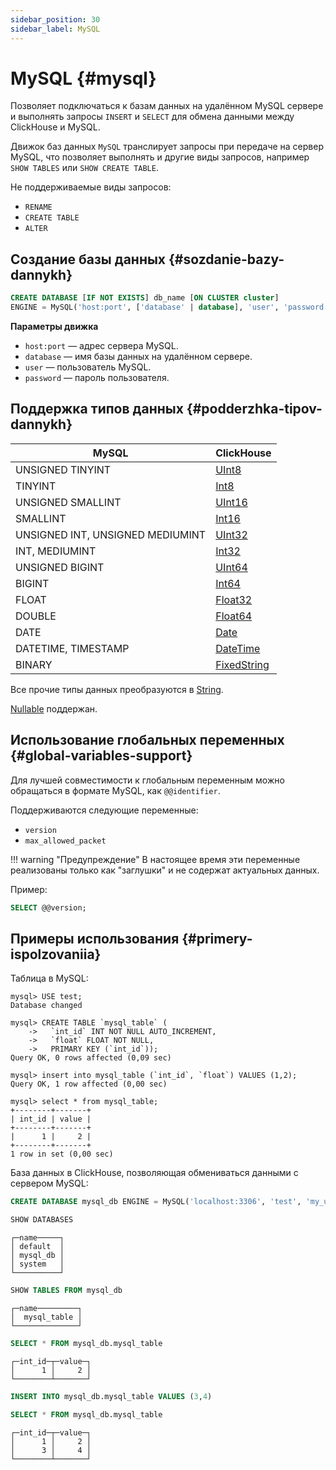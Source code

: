 ```yaml
---
sidebar_position: 30
sidebar_label: MySQL
---
```


# MySQL {#mysql}

Позволяет подключаться к базам данных на удалённом MySQL сервере и выполнять запросы `INSERT` и `SELECT` для обмена данными между ClickHouse и MySQL.

Движок баз данных `MySQL` транслирует запросы при передаче на сервер MySQL, что позволяет выполнять и другие виды запросов, например `SHOW TABLES` или `SHOW CREATE TABLE`.

Не поддерживаемые виды запросов:

-   `RENAME`
-   `CREATE TABLE`
-   `ALTER`

## Создание базы данных {#sozdanie-bazy-dannykh}

``` sql
CREATE DATABASE [IF NOT EXISTS] db_name [ON CLUSTER cluster]
ENGINE = MySQL('host:port', ['database' | database], 'user', 'password')
```

**Параметры движка**

-   `host:port` — адрес сервера MySQL.
-   `database` — имя базы данных на удалённом сервере.
-   `user` — пользователь MySQL.
-   `password` — пароль пользователя.

## Поддержка типов данных {#podderzhka-tipov-dannykh}

| MySQL                            | ClickHouse                                             |
|----------------------------------|--------------------------------------------------------|
| UNSIGNED TINYINT                 | [UInt8](../../engines/database-engines/mysql.md)       |
| TINYINT                          | [Int8](../../engines/database-engines/mysql.md)        |
| UNSIGNED SMALLINT                | [UInt16](../../engines/database-engines/mysql.md)      |
| SMALLINT                         | [Int16](../../engines/database-engines/mysql.md)       |
| UNSIGNED INT, UNSIGNED MEDIUMINT | [UInt32](../../engines/database-engines/mysql.md)      |
| INT, MEDIUMINT                   | [Int32](../../engines/database-engines/mysql.md)       |
| UNSIGNED BIGINT                  | [UInt64](../../engines/database-engines/mysql.md)      |
| BIGINT                           | [Int64](../../engines/database-engines/mysql.md)       |
| FLOAT                            | [Float32](../../engines/database-engines/mysql.md)     |
| DOUBLE                           | [Float64](../../engines/database-engines/mysql.md)     |
| DATE                             | [Date](../../engines/database-engines/mysql.md)        |
| DATETIME, TIMESTAMP              | [DateTime](../../engines/database-engines/mysql.md)    |
| BINARY                           | [FixedString](../../engines/database-engines/mysql.md) |

Все прочие типы данных преобразуются в [String](../../engines/database-engines/mysql.md).

[Nullable](../../engines/database-engines/mysql.md) поддержан.

## Использование глобальных переменных {#global-variables-support}

Для лучшей совместимости к глобальным переменным можно обращаться в формате MySQL, как `@@identifier`.

Поддерживаются следующие переменные:
- `version`
- `max_allowed_packet`

!!! warning "Предупреждение"
    В настоящее время эти переменные реализованы только как "заглушки" и не содержат актуальных данных.

Пример:

``` sql
SELECT @@version;
```

## Примеры использования {#primery-ispolzovaniia}

Таблица в MySQL:

``` text
mysql> USE test;
Database changed

mysql> CREATE TABLE `mysql_table` (
    ->   `int_id` INT NOT NULL AUTO_INCREMENT,
    ->   `float` FLOAT NOT NULL,
    ->   PRIMARY KEY (`int_id`));
Query OK, 0 rows affected (0,09 sec)

mysql> insert into mysql_table (`int_id`, `float`) VALUES (1,2);
Query OK, 1 row affected (0,00 sec)

mysql> select * from mysql_table;
+--------+-------+
| int_id | value |
+--------+-------+
|      1 |     2 |
+--------+-------+
1 row in set (0,00 sec)
```

База данных в ClickHouse, позволяющая обмениваться данными с сервером MySQL:

``` sql
CREATE DATABASE mysql_db ENGINE = MySQL('localhost:3306', 'test', 'my_user', 'user_password')
```

``` sql
SHOW DATABASES
```

``` text
┌─name─────┐
│ default  │
│ mysql_db │
│ system   │
└──────────┘
```

``` sql
SHOW TABLES FROM mysql_db
```

``` text
┌─name─────────┐
│  mysql_table │
└──────────────┘
```

``` sql
SELECT * FROM mysql_db.mysql_table
```

``` text
┌─int_id─┬─value─┐
│      1 │     2 │
└────────┴───────┘
```

``` sql
INSERT INTO mysql_db.mysql_table VALUES (3,4)
```

``` sql
SELECT * FROM mysql_db.mysql_table
```

``` text
┌─int_id─┬─value─┐
│      1 │     2 │
│      3 │     4 │
└────────┴───────┘
```
